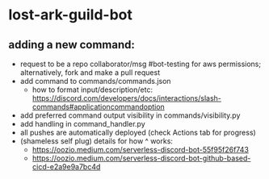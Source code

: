 # lost-ark-guild-bot


## adding a new command:
- request to be a repo collaborator/msg #bot-testing for aws permissions; alternatively, fork and make a pull request
- add command to commands/commands.json
    - how to format input/description/etc: https://discord.com/developers/docs/interactions/slash-commands#applicationcommandoption
- add preferred command output visibility in commands/visibility.py
- add handling in command_handler.py
- all pushes are automatically deployed (check Actions tab for progress)
- (shameless self plug) details for how ^ works: 
    - https://oozio.medium.com/serverless-discord-bot-55f95f26f743
    - https://oozio.medium.com/serverless-discord-bot-github-based-cicd-e2a9e9a7bc4d
